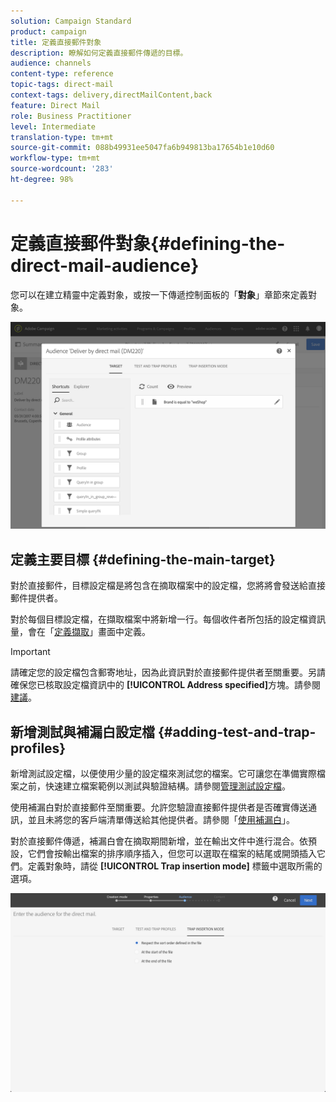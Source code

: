 ```yaml
---
solution: Campaign Standard
product: campaign
title: 定義直接郵件對象
description: 瞭解如何定義直接郵件傳遞的目標。
audience: channels
content-type: reference
topic-tags: direct-mail
context-tags: delivery,directMailContent,back
feature: Direct Mail
role: Business Practitioner
level: Intermediate
translation-type: tm+mt
source-git-commit: 088b49931ee5047fa6b949813ba17654b1e10d60
workflow-type: tm+mt
source-wordcount: '283'
ht-degree: 98%

---
```



# 定義直接郵件對象{#defining-the-direct-mail-audience}

您可以在建立精靈中定義對象，或按一下傳遞控制面板的「**對象**」章節來定義對象。

![](assets/direct_mail_15.png)

## 定義主要目標 {#defining-the-main-target}

對於直接郵件，目標設定檔是將包含在摘取檔案中的設定檔，您將將會發送給直接郵件提供者。

對於每個目標設定檔，在擷取檔案中將新增一行。每個收件者所包括的設定檔資訊量，會在「[定義擷取](../../channels/using/defining-the-direct-mail-content.md#defining-the-extraction)」畫面中定義。

>[!IMPORTANT]
>
>請確定您的設定檔包含郵寄地址，因為此資訊對於直接郵件提供者至關重要。另請確保您已核取設定檔資訊中的 **[!UICONTROL Address specified]**&#x200B;方塊。請參閱[建議](../../channels/using/about-direct-mail.md#recommendations)。

## 新增測試與補漏白設定檔 {#adding-test-and-trap-profiles}

新增測試設定檔，以便使用少量的設定檔來測試您的檔案。它可讓您在準備實際檔案之前，快速建立檔案範例以測試與驗證結構。請參閱[管理測試設定檔](../../audiences/using/managing-test-profiles.md)。

使用補漏白對於直接郵件至關重要。允許您驗證直接郵件提供者是否確實傳送通訊，並且未將您的客戶端清單傳送給其他提供者。請參閱「[使用補漏白](../../sending/using/using-traps.md)」。

對於直接郵件傳遞，補漏白會在摘取期間新增，並在輸出文件中進行混合。依預設，它們會按輸出檔案的排序順序插入，但您可以選取在檔案的結尾或開頭插入它們。定義對象時，請從 **[!UICONTROL Trap insertion mode]** 標籤中選取所需的選項。

![](assets/direct_mail_trap_insertion_mode.png)

